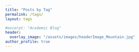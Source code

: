 ```yaml
---
title: "Posts by Tag"
permalink: /tags/
layout: tags

#excerpt: "Academic Blog"
header:
  overlay_image: "/assets/images/headerImage_Mountain.jpg"
author_profile: true
---
```

